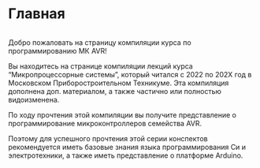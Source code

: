 # Главная

```{caution} Материал находится в разработке…!
```

Добро пожаловать на страницу компиляции курса по программированию МК AVR!

Вы находитесь на странице компиляции лекций курса “Микропроцессорные системы”,
который читался с 2022 по 202X год в Московском Приборостроительном Техникуме.
Эта компиляция дополнена доп. материалом, а также частично или полностью
видоизменена.

По ходу прочтения этой компиляции вы получите представление о программирование
микроконтроллеров семейства AVR.

Поэтому для успешного прочтения этой серии конспектов рекомендуется иметь
базовые знания языка программирования Си и электротехники, а также иметь представление о платформе Arduino.

<!-- ```{tableofcontents} -->
<!-- ``` -->
